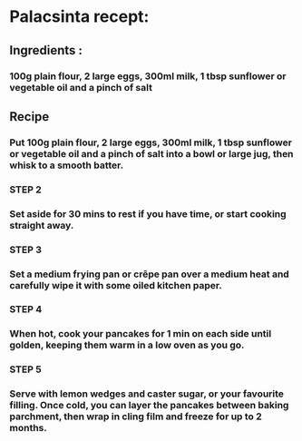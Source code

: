 # Palacsinta recept:
## Ingredients : 
### 100g plain flour, 2 large eggs, 300ml milk, 1 tbsp sunflower or vegetable oil and a pinch of salt
## Recipe
### Put 100g plain flour, 2 large eggs, 300ml milk, 1 tbsp sunflower or vegetable oil and a pinch of salt into a bowl or large jug, then whisk to a smooth batter.
### STEP 2
### Set aside for 30 mins to rest if you have time, or start cooking straight away.
### STEP 3
### Set a medium frying pan or crêpe pan over a medium heat and carefully wipe it with some oiled kitchen paper.
### STEP 4
### When hot, cook your pancakes for 1 min on each side until golden, keeping them warm in a low oven as you go.
### STEP 5
### Serve with lemon wedges and caster sugar, or your favourite filling. Once cold, you can layer the pancakes between baking parchment, then wrap in cling film and freeze for up to 2 months.